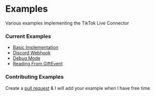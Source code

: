 Examples
======
Various examples implementing the TikTok Live Connector

### Current Examples

- [Basic Implementation](basic.py)
- [Discord Webhook](discord.py)
- [Debug Mode](debug.py)
- [Reading From GiftEvent](gifts.py)

### Contributing Examples

Create a [pull request](https://github.com/isaackogan/TikTok-Live-Connector/pulls) & I will add your example when I have free time

